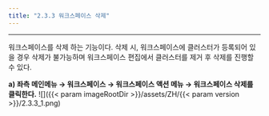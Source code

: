```yaml
---
title: "2.3.3 워크스페이스 삭제"
---
```


---
워크스페이스를 삭제 하는 기능이다. 삭제 시, 워크스페이스에 클러스터가 등록되어 있을 경우 삭제가 불가능하며 워크스페이스 편집에서 클러스터를 제거 후 삭제를 진행할 수 있다.

**a) 좌측 메인메뉴 → 워크스페이스 → 워크스페이스 액션 메뉴 → 워크스페이스 삭제를 클릭한다.**
![]({{< param imageRootDir >}}/assets/ZH/{{< param version >}}/2.3.3_1.png)
